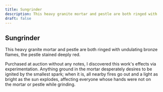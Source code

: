 ```yaml
---
title: Sungrinder
description: This heavy granite mortar and pestle are both ringed with undulating bronze flames, the pestle stained deeply red....
draft: false
---
```


## Sungrinder

This heavy granite mortar and pestle are both ringed with undulating bronze flames, the pestle stained deeply red.

Purchased at auction without any notes, I discovered this work's effects via experimentation. Anything ground in the mortar desperately desires to be ignited by the smallest spark; when it is, all nearby fires go out and a light as bright as the sun explodes, affecting everyone whose hands were not on the mortar or pestle while grinding.
